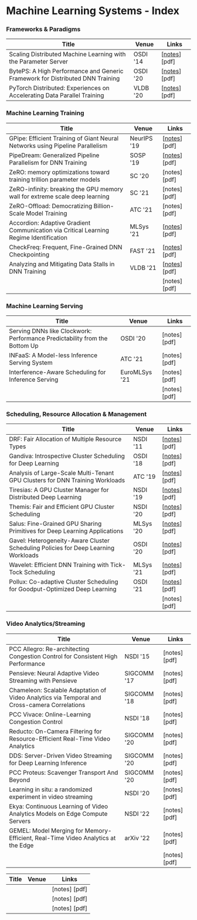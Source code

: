 # Machine Learning Systems - Index

### Frameworks & Paradigms

| Title                                                                         | Venue    | Links                                                                                                    |
| ----------------------------------------------------------------------------- | -------- | -------------------------------------------------------------------------------------------------------- |
| Scaling Distributed Machine Learning with the Parameter Server                | OSDI '14 | \[[notes](index/scaling-distributed-machine-learning-with-the-parameter-server.md)] \[pdf]               |
| BytePS: A High Performance and Generic Framework for Distributed DNN Training | OSDI '20 | \[[notes](index/byteps-a-high-performance-and-generic-framework-for-distributed-dnn-training.md)] \[pdf] |
| PyTorch Distributed: Experiences on Accelerating Data Parallel Training       | VLDB '20 | \[[notes](index/pytorch-distributed-experiences-on-accelerating-data-parallel-training.md)] \[pdf]       |

### Machine Learning Training

| Title                                                                                  | Venue       | Links                                                                                                             |
| -------------------------------------------------------------------------------------- | ----------- | ----------------------------------------------------------------------------------------------------------------- |
| GPipe: Efficient Training of Giant Neural Networks using Pipeline Parallelism          | NeurIPS '19 | \[[notes](index/gpipe-efficient-training-of-giant-neural-networks-using-pipeline-parallelism.md)] \[pdf]          |
| PipeDream: Generalized Pipeline Parallelism for DNN Training                           | SOSP '19    | \[[notes](index/pipedream-generalized-pipeline-parallelism-for-dnn-training.md)] \[pdf]                           |
| ZeRO: memory optimizations toward training trillion parameter models                   | SC '20      | \[notes] \[pdf]                                                                                                   |
| ZeRO-infinity: breaking the GPU memory wall for extreme scale deep learning            | SC '21      | \[notes] \[pdf]                                                                                                   |
| ZeRO-Offload: Democratizing Billion-Scale Model Training                               | ATC '21     | \[notes] \[pdf]                                                                                                   |
| Accordion: Adaptive Gradient Communication via Critical Learning Regime Identification | MLSys '21   | \[[notes](index/accordion-adaptive-gradient-communication-via-critical-learning-regime-identification.md)] \[pdf] |
| CheckFreq: Frequent, Fine-Grained DNN Checkpointing                                    | FAST '21    | \[[notes](index/checkfreq-frequent-fine-grained-dnn-checkpointing.md)] \[pdf]                                     |
| Analyzing and Mitigating Data Stalls in DNN Training                                   | VLDB '21    | \[[notes](index/analyzing-and-mitigating-data-stalls-in-dnn-training.md)] \[pdf]                                  |
|                                                                                        |             | \[notes] \[pdf]                                                                                                   |

### Machine Learning Serving

| Title                                                                      | Venue         | Links           |
| -------------------------------------------------------------------------- | ------------- | --------------- |
| Serving DNNs like Clockwork: Performance Predictability from the Bottom Up | OSDI '20      | \[notes] \[pdf] |
| INFaaS: A Model-less Inference Serving System                              | ATC '21       | \[notes] \[pdf] |
| Interference-Aware Scheduling for Inference Serving                        | EuroMLSys '21 | \[notes] \[pdf] |
|                                                                            |               | \[notes] \[pdf] |



### Scheduling, Resource Allocation & Management

| Title                                                                              | Venue     | Links                                                                                                         |
| ---------------------------------------------------------------------------------- | --------- | ------------------------------------------------------------------------------------------------------------- |
| DRF: Fair Allocation of Multiple Resource Types                                    | NSDI '11  | \[[notes](drafts/dominant-resource-fairness-fair-allocation-of-multiple-resource-types.md)] \[pdf]            |
| Gandiva: Introspective Cluster Scheduling for Deep Learning                        | OSDI '18  | \[[notes](index/gandiva-introspective-cluster-scheduling-for-deep-learning.md)] \[pdf]                        |
| Analysis of Large-Scale Multi-Tenant GPU Clusters for DNN Training Workloads       | ATC '19   | \[[notes](index/analysis-of-large-scale-multi-tenant-gpu-clusters-for-dnn-training-workloads.md)] \[pdf]      |
| Tiresias: A GPU Cluster Manager for Distributed Deep Learning                      | NSDI '19  | \[[notes](index/tiresias-a-gpu-cluster-manager-for-distributed-deep-learning.md)] \[pdf]                      |
| Themis: Fair and Efficient GPU Cluster Scheduling                                  | NSDI '20  | \[[notes](index/themis-fair-and-efficient-gpu-cluster-scheduling.md)] \[pdf]                                  |
| Salus: Fine-Grained GPU Sharing Primitives for Deep Learning Applications          | MLSys '20 | \[[notes](index/salus-fine-grained-gpu-sharing-primitives-for-deep-learning-applications.md)] \[pdf]          |
| Gavel: Heterogeneity-Aware Cluster Scheduling Policies for Deep Learning Workloads | OSDI '20  | \[[notes](index/gavel-heterogeneity-aware-cluster-scheduling-policies-for-deep-learning-workloads.md)] \[pdf] |
| Wavelet: Efficient DNN Training with Tick-Tock Scheduling                          | MLSys '21 | \[[notes](index/wavelet-efficient-dnn-training-with-tick-tock-scheduling.md)] \[pdf]                          |
| Pollux: Co-adaptive Cluster Scheduling for Goodput-Optimized Deep Learning         | OSDI '21  | \[[notes](index/pollux-co-adaptive-cluster-scheduling-for-goodput-optimized-deep-learning.md)] \[pdf]         |
|                                                                                    |           | \[notes] \[pdf]                                                                                               |



### Video Analytics/Streaming



| Title                                                                                        | Venue       | Links           |
| -------------------------------------------------------------------------------------------- | ----------- | --------------- |
| PCC Allegro: Re-architecting Congestion Control for Consistent High Performance              | NSDI '15    | \[notes] \[pdf] |
| Pensieve: Neural Adaptive Video Streaming with Pensieve                                      | SIGCOMM '17 | \[notes] \[pdf] |
| Chameleon: Scalable Adaptation of Video Analytics via Temporal and Cross-camera Correlations | SIGCOMM '18 | \[notes] \[pdf] |
| PCC Vivace: Online-Learning Congestion Control                                               | NSDI '18    | \[notes] \[pdf] |
| Reducto: On-Camera Filtering for Resource-Efficient Real-Time Video Analytics                | SIGCOMM '20 | \[notes] \[pdf] |
| DDS: Server-Driven Video Streaming for Deep Learning Inference                               | SIGCOMM '20 | \[notes] \[pdf] |
| PCC Proteus: Scavenger Transport And Beyond                                                  | SIGCOMM '20 | \[notes] \[pdf] |
| Learning in situ: a randomized experiment in video streaming                                 | NSDI '20    | \[notes] \[pdf] |
| Ekya: Continuous Learning of Video Analytics Models on Edge Compute Servers                  | NSDI '22    | \[notes] \[pdf] |
| GEMEL: Model Merging for Memory-Efficient, Real-Time Video Analytics at the Edge             | arXiv '22   | \[notes] \[pdf] |
|                                                                                              |             | \[notes] \[pdf] |





| Title | Venue | Links           |
| ----- | ----- | --------------- |
|       |       | \[notes] \[pdf] |
|       |       | \[notes] \[pdf] |
|       |       | \[notes] \[pdf] |

